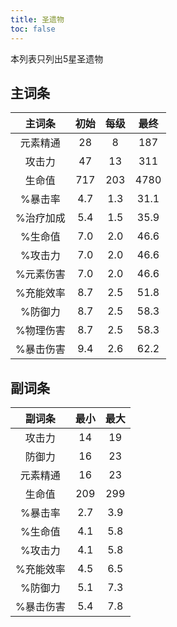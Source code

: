 ```yaml
---
title: 圣遗物
toc: false
---
```


本列表只列出5星圣遗物

## 主词条

|  主词条  | 初始  | 每级  |  最终  |
|:-----:|:---:|:---:|:----:|
| 元素精通  | 28  |  8  | 187  |
|  攻击力  | 47  | 13  | 311  |
|  生命值  | 717 | 203 | 4780 |
| %暴击率  | 4.7 | 1.3 | 31.1 |
| %治疗加成 | 5.4 | 1.5 | 35.9 |
| %生命值  | 7.0 | 2.0 | 46.6 |
| %攻击力  | 7.0 | 2.0 | 46.6 |
| %元素伤害 | 7.0 | 2.0 | 46.6 |
| %充能效率 | 8.7 | 2.5 | 51.8 |
| %防御力  | 8.7 | 2.5 | 58.3 |
| %物理伤害 | 8.7 | 2.5 | 58.3 |
| %暴击伤害 | 9.4 | 2.6 | 62.2 |

## 副词条

|  副词条  | 最小  | 最大  |
|:-----:|:---:|:---:|
|  攻击力  | 14  | 19  |
|  防御力  | 16  | 23  |
| 元素精通  | 16  | 23  |
|  生命值  | 209 | 299 |
| %暴击率  | 2.7 | 3.9 |
| %生命值  | 4.1 | 5.8 |
| %攻击力  | 4.1 | 5.8 |
| %充能效率 | 4.5 | 6.5 |
| %防御力  | 5.1 | 7.3 |
| %暴击伤害 | 5.4 | 7.8 |
